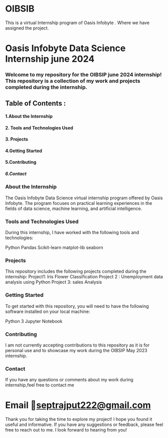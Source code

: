 # OIBSIB
This is a virtual Internship program of Oasis Infobyte . Where we have assigned the project. 
# Oasis Infobyte Data Science Internship  june 2024
### Welcome to my repository for the OIBSIP june 2024 internship! This repository is a collection of my work and projects completed during the internship.
## Table of Contents :
#### 1.About the Internship
#### 2. Tools and Technologies Used
#### 3. Projects
#### 4.Getting Started
#### 5.Contributing
##### 6.Contact
### About the Internship
The Oasis Infobyte Data Science  virtual internship program offered by Oasis Infobyte. The program focuses on practical learning experiences in the fields of data science, machine learning, and artificial intelligence.

### Tools and Technologies Used
During this internship, I have worked with the following tools and technologies:

Python
Pandas
Scikit-learn
matplot-lib
seaborn
### Projects
This repository includes the following projects completed during the internship:
Project1: Iris Flower Classification
Project 2 : Unemployment data analysis using Python
Project 3: sales Analysis
### Getting Started
To get started with this repository, you will need to have the following software installed on your local machine:

Python 3
Jupyter Notebook
### Contributing
I am not currently accepting contributions to this repository as it is for personal use and to showcase my work during the OIBSIP May 2023 internship.

### Contact
If you have any questions or comments about my work during internship,feel free to contact me

# Email 📧septrajput222@gmail.com
Thank you for taking the time to explore my project! I hope you found it useful and informative. If you have any suggestions or feedback, please feel free to reach out to me. I look forward to hearing from you!



